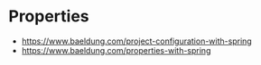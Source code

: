 # Properties

 * https://www.baeldung.com/project-configuration-with-spring
 * https://www.baeldung.com/properties-with-spring